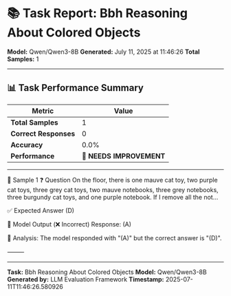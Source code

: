 # 📚 Task Report: Bbh Reasoning About Colored Objects

**Model:** Qwen/Qwen3-8B
**Generated:** July 11, 2025 at 11:46:26
**Total Samples:** 1

---

## 📊 Task Performance Summary

| Metric | Value |
| ------ | ----- |
| **Total Samples** | 1 |
| **Correct Responses** | 0 |
| **Accuracy** | 0.0% |
| **Performance** | 🔴 **NEEDS IMPROVEMENT** |

---

📝 Sample 1
❓ Question
On the floor, there is one mauve cat toy, two purple cat toys, three grey cat toys, two mauve notebooks, three grey notebooks, three burgundy cat toys, and one purple notebook. If I remove all the not...

✅ Expected Answer
(D)

🤖 Model Output (❌ Incorrect)
Response: (A)

💬 Analysis:
The model responded with "(A)" but the correct answer is "(D)".

⸻

---

**Task:** Bbh Reasoning About Colored Objects
**Model:** Qwen/Qwen3-8B
**Generated by:** LLM Evaluation Framework
**Timestamp:** 2025-07-11T11:46:26.580926